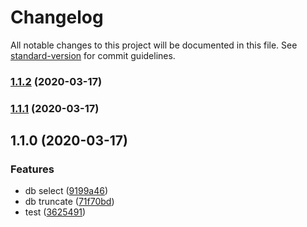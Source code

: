 # Changelog

All notable changes to this project will be documented in this file. See [standard-version](https://github.com/conventional-changelog/standard-version) for commit guidelines.

### [1.1.2](https://github.com/lpxxn/postgress_tools/compare/v1.1.1...v1.1.2) (2020-03-17)

### [1.1.1](https://github.com/lpxxn/postgress_tools/compare/v1.1.0...v1.1.1) (2020-03-17)

## 1.1.0 (2020-03-17)


### Features

* db select ([9199a46](https://github.com/lpxxn/postgress_tools/commit/9199a46fa1ca8aeb0b4d80a31158dd4377be2345))
* db truncate ([71f70bd](https://github.com/lpxxn/postgress_tools/commit/71f70bd2bfe814ceba2b45b837f3aa6f32563102))
* test ([3625491](https://github.com/lpxxn/postgress_tools/commit/36254912aec4d4b833662edc01699069984c32f3))
